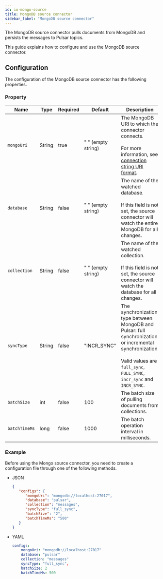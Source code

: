 ```yaml
---
id: io-mongo-source
title: MongoDB source connector
sidebar_label: "MongoDB source connector"
---
```


The MongoDB source connector pulls documents from MongoDB and persists the messages to Pulsar topics.

This guide explains how to configure and use the MongoDB source connector.

## Configuration

The configuration of the MongoDB source connector has the following properties.

### Property

| Name          | Type   | Required | Default            | Description                                                                                                                                                                                    |
|---------------|--------|----------|--------------------|------------------------------------------------------------------------------------------------------------------------------------------------------------------------------------------------|
| `mongoUri`    | String | true     | " " (empty string) | The MongoDB URI to which the connector connects. <br /><br />For more information, see [connection string URI format](https://docs.mongodb.com/manual/reference/connection-string/).           |
| `database`    | String | false    | " " (empty string) | The name of the watched database. <br /><br />If this field is not set, the source connector will watch the entire MongoDB for all changes.                                                    |
| `collection`  | String | false    | " " (empty string) | The name of the watched collection. <br /><br />If this field is not set, the source connector will watch the database for all changes.                                                        |
| `syncType`    | String | false    | "INCR_SYNC"        | The synchronization type between MongoDB and Pulsar: full synchronization or incremental synchronization. <br /><br /> Valid values are `full_sync`, `FULL_SYNC`, `incr_sync` and `INCR_SYNC`. |
| `batchSize`   | int    | false    | 100                | The batch size of pulling documents from collections.                                                                                                                                          |
| `batchTimeMs` | long   | false    | 1000               | The batch operation interval in milliseconds.                                                                                                                                                  |

### Example

Before using the Mongo source connector, you need to create a configuration file through one of the following methods.

* JSON

  ```json
  {
     "configs": {
        "mongoUri": "mongodb://localhost:27017",
        "database": "pulsar",
        "collection": "messages",
        "syncType": "full_sync",
        "batchSize": "2",
        "batchTimeMs": "500"
     }
  }
  ```

* YAML

  ```yaml
  configs:
      mongoUri: "mongodb://localhost:27017"
      database: "pulsar"
      collection: "messages"
      syncType: "full_sync",
      batchSize: 2
      batchTimeMs: 500
  ```
